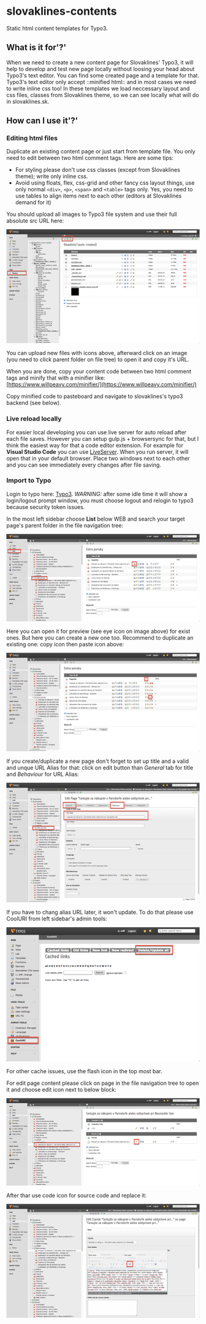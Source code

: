 # slovaklines-contents

Static html content templates for Typo3.

## What is it for'?'

When we need to create a new content page for Slovaklines' Typo3, it will help to develop and test new page locally without loosing your head about Typo3's text editor. You can find some created page and a template for that. Typo3's text editor only accept ::minified html:: and in most cases we need to write inline css too! In these templates we load neccessary layout and css files, classes from Slovaklines theme, so we can see locally what will do in slovaklines.sk.

## How can I use it'?'

### Editing html files

Duplicate an existing content page or just start from template file. You only need to edit between two html comment tags.
Here are some tips:

- For styling please don't use css classes (except from Slovaklines theme); write only inline css.
- Avoid using floats, flex, css-grid and other fancy css layout things, use only normal `<div>`, `<p>`, `<span>` and `<table>` tags only. Yes, you need to use tables to align items next to each other (editors at Slovaklines demand for it)

You should upload all images to Typo3 file system and use their full absolute src URL here:

![typo3-filelist](_assets/typo3-filelist.png)

You can upload new files with icons above, afterward click on an image (you need to click parent folder on file tree) to open it and copy it's URL.

When you are done, copy your content code between two html comment tags and minify that with a minifier like: [https://www.willpeavy.com/minifier/](https://www.willpeavy.com/minifier/)

Copy minified code to pasteboard and navigate to slovaklines's typo3 backend (see below).

### Live reload locally

For easier local developing you can use live server for auto reload after each file saves. However you can setup gulp.js + browsersync for that, but I think the easiest way for that a code editor extension. For example for **Visual Studio Code** you can use [LiveServer](https://marketplace.visualstudio.com/items?itemName=ritwickdey.LiveServer). When you run server, it will open that in your default browser. Place two windows next to each other and you can see immediately every changes after file saving.

### Import to Typo

Login to typo here: [Typo3](https://www.slovaklines.sk/typo3). _WARNING:_ after some idle time it will show a login/logout prompt window, you must choose logout and relogin to typo3 because security token issues.

In the most left sidebar choose **List** below WEB and search your target page's parent folder in the file navigation tree:

![typo3-page-preview](_assets/typo3-page-preview.png)

Here you can open it for preview (see eye icon on image above) for exist ones. But here you can create a new one too. Recommend to duplicate an existing one: copy icon then paste icon above:

![typo3-page-duplicate](_assets/typo3-page-duplicate.png)

If you create/duplicate a new page don't forget to set up title and a valid and unque URL Alias for that: click on edit button than _General_ tab for title and _Behaviour_ for URL Alias:

![typo3-page-duplicate](_assets/typo3-page-title.png)

If you have to chang alias URL later, it won't update. To do that please use CoolURI from left sidebar's admin tools:

![typo3-page-duplicate](_assets/typo3-cooluri.png)

For other cache issues, use the flash icon in the top most bar.

For edit page content please click on page in the file navigation tree to open it and choose edit icon next to below block:

![typo3-page-edit](_assets/typo3-page-edit.png)

After thar use code icon for source code and replace it:

![typo3-page-edit](_assets/typo3-text-editor.png)
